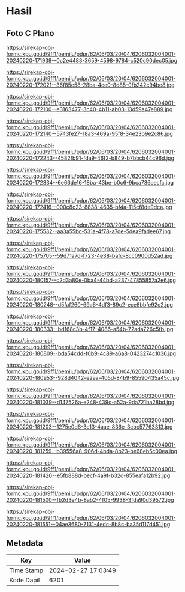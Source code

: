 # Hasil

## Foto C Plano

https://sirekap-obj-formc.kpu.go.id/9ff1/pemilu/pdpr/62/06/03/20/04/6206032004001-20240220-171938--0c2e4483-3659-4598-9784-c520c90dec05.jpg

https://sirekap-obj-formc.kpu.go.id/9ff1/pemilu/pdpr/62/06/03/20/04/6206032004001-20240220-172021--36f85e58-28ba-4ce0-8d85-0fb242c94be8.jpg

https://sirekap-obj-formc.kpu.go.id/9ff1/pemilu/pdpr/62/06/03/20/04/6206032004001-20240220-172100--e3163477-3c40-4b11-ab03-13d59a47e889.jpg

https://sirekap-obj-formc.kpu.go.id/9ff1/pemilu/pdpr/62/06/03/20/04/6206032004001-20240220-172140--5743fe27-18a3-469a-95f8-34e23b9e2c86.jpg

https://sirekap-obj-formc.kpu.go.id/9ff1/pemilu/pdpr/62/06/03/20/04/6206032004001-20240220-172243--4582fb91-fda9-46f2-b849-b7bbcb44c96d.jpg

https://sirekap-obj-formc.kpu.go.id/9ff1/pemilu/pdpr/62/06/03/20/04/6206032004001-20240220-172334--6e66de16-18ba-43be-b0c6-9bca736cecfc.jpg

https://sirekap-obj-formc.kpu.go.id/9ff1/pemilu/pdpr/62/06/03/20/04/6206032004001-20240220-172416--000c8c23-8838-4635-bf4a-115cf8de9dca.jpg

https://sirekap-obj-formc.kpu.go.id/9ff1/pemilu/pdpr/62/06/03/20/04/6206032004001-20240220-175532--aa3a55bc-531a-4f78-a7de-5dea9fadee67.jpg

https://sirekap-obj-formc.kpu.go.id/9ff1/pemilu/pdpr/62/06/03/20/04/6206032004001-20240220-175705--59d71a7d-f723-4e38-bafc-8cc0900d52ad.jpg

https://sirekap-obj-formc.kpu.go.id/9ff1/pemilu/pdpr/62/06/03/20/04/6206032004001-20240220-180157--c2d3a80e-0ba4-44bd-a237-47855857a2e6.jpg

https://sirekap-obj-formc.kpu.go.id/9ff1/pemilu/pdpr/62/06/03/20/04/6206032004001-20240220-180248--d5faf260-69a6-4df3-89c2-ece8bbfe92c2.jpg

https://sirekap-obj-formc.kpu.go.id/9ff1/pemilu/pdpr/62/06/03/20/04/6206032004001-20240220-180333--bd168c3b-4f17-4086-a54b-72ada726c5fb.jpg

https://sirekap-obj-formc.kpu.go.id/9ff1/pemilu/pdpr/62/06/03/20/04/6206032004001-20240220-180809--bda54cdd-f0b9-4c89-a6a8-0423274c1036.jpg

https://sirekap-obj-formc.kpu.go.id/9ff1/pemilu/pdpr/62/06/03/20/04/6206032004001-20240220-180953--928d4042-e2aa-405d-84b9-85590435a45c.jpg

https://sirekap-obj-formc.kpu.go.id/9ff1/pemilu/pdpr/62/06/03/20/04/6206032004001-20240220-181039--d147526a-e248-439c-a52a-9da721ba28bd.jpg

https://sirekap-obj-formc.kpu.go.id/9ff1/pemilu/pdpr/62/06/03/20/04/6206032004001-20240220-181203--1275e0d6-3c13-4aae-836e-3cbc57763313.jpg

https://sirekap-obj-formc.kpu.go.id/9ff1/pemilu/pdpr/62/06/03/20/04/6206032004001-20240220-181259--b39556a8-906d-4bda-8b23-be68eb5c00ea.jpg

https://sirekap-obj-formc.kpu.go.id/9ff1/pemilu/pdpr/62/06/03/20/04/6206032004001-20240220-181420--e5fb888d-becf-4a9f-b32c-855eafa12b92.jpg

https://sirekap-obj-formc.kpu.go.id/9ff1/pemilu/pdpr/62/06/03/20/04/6206032004001-20240220-181500--fb2d3e4b-8ab2-4f05-9938-3fda90d39572.jpg

https://sirekap-obj-formc.kpu.go.id/9ff1/pemilu/pdpr/62/06/03/20/04/6206032004001-20240220-181551--04ae3680-7131-4edc-8b8c-ba35d117d451.jpg


## Metadata

| Key        | Value               |
| ---------- | ------------------- |
| Time Stamp | 2024-02-27 17:03:49 |
| Kode Dapil | 6201                |



